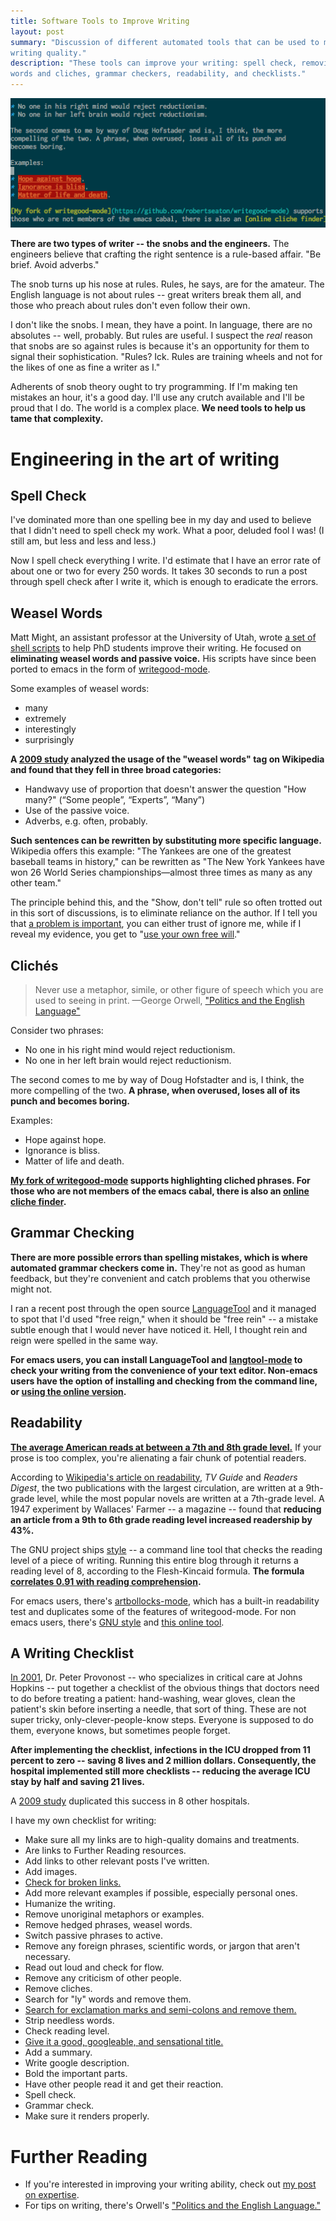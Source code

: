 ```yaml
---
title: Software Tools to Improve Writing
layout: post
summary: "Discussion of different automated tools that can be used to maximize
writing quality."
description: "These tools can improve your writing: spell check, removing weasel
words and cliches, grammar checkers, readability, and checklists."
---
```


!["Picture of emacs and writing tools."](/img/emacs.png)

**There are two types of writer -- the snobs and the engineers.** The engineers
believe that crafting the right sentence is a rule-based affair. "Be
brief. Avoid adverbs."

The snob turns up his nose at rules. Rules, he says, are for the amateur. The
English language is not about rules -- great writers break them all, and those
who preach about rules don't even follow their own.

I don't like the snobs. I mean, they have a point. In language, there are no
absolutes -- well, probably. But rules are useful. I suspect the
*real* reason that snobs are so against rules is because it's an opportunity for
them to signal their sophistication. "Rules? Ick. Rules are training wheels and
not for the likes of one as fine a writer as I." 

Adherents of snob theory ought to try programming. If I'm making ten mistakes an hour, it's a good day. I'll use any crutch available and I'll be
proud that I do. The world is a complex place. **We need tools to help us tame
that complexity.**

# Engineering in the art of writing

## Spell Check

I've dominated more than one spelling bee in my day and used to
believe that I didn't need to spell check my work. What a poor, deluded fool I
was! (I still am, but less and less and less.)

Now I spell check everything I write. I'd estimate that I have an error rate of
about one or two for every 250 words. It takes 30 seconds to run a post through
spell check after I write it, which is enough to eradicate the errors.

## Weasel Words

Matt Might, an assistant professor at the University of Utah, wrote [a set of shell
scripts](http://matt.might.net/articles/shell-scripts-for-passive-voice-weasel-words-duplicates/)
to help PhD students improve their writing. He focused on **eliminating weasel
words and passive voice.** His scripts have since been ported to emacs in the form
of [writegood-mode](https://github.com/robertseaton/writegood-mode).

Some examples of weasel words: 
* many
* extremely
* interestingly
* surprisingly

**A [2009 study](http://dl.acm.org/citation.cfm?id=1667636) analyzed the usage of
the "weasel words" tag on Wikipedia and found that they fell in three broad
categories:**

* Handwavy use of proportion that doesn't answer the question "How many?" (“Some people”, “Experts”, “Many”)
* Use of the passive voice.
* Adverbs, e.g. often, probably.

**Such sentences can be rewritten by substituting more specific
language.** Wikipedia offers this example: "The Yankees are one of the greatest
baseball teams in history," can be rewritten as "The New York Yankees have won
26 World Series championships—almost three times as many as any other team."

The principle behind this, and the "Show, don't tell" rule so often trotted out
in this sort of discussions, is to eliminate reliance on the author. If I tell
you that
[a problem is important](http://rs.io/2013/07/15/what-makes-a-problem-important.html),
you can either trust of ignore me, while if I reveal my evidence, you get to
"[use your own free will](http://lesswrong.com/lw/h3x/rationality_quotes_april_2013/8qt9)."

## Clichés

> Never use a metaphor, simile, or other figure of speech which you are used to seeing in print. 
<span id="quote-attribute">—George Orwell, <a href="https://www.mtholyoke.edu/acad/intrel/orwell46.htm">"Politics and the English Language"</a></span>

Consider two phrases:

* No one in his right mind would reject reductionism.
* No one in her left brain would reject reductionism.

The second comes to me by way of Doug Hofstadter and is, I think, the more
compelling of the two. **A phrase, when overused, loses all of its punch and
becomes boring.**

Examples:

* Hope against hope.
* Ignorance is bliss.
* Matter of life and death.

**[My fork of writegood-mode](https://github.com/robertseaton/writegood-mode) supports highlighting cliched phrases. For
those who are not members of the emacs cabal, there is also an [online cliche finder](http://cliche.theinfo.org/).**

## Grammar Checking

**There are more possible errors than spelling mistakes, which is where automated
grammar checkers come in.** They're not as good as human feedback, but they're
convenient and catch problems that you otherwise might not.

I ran a recent post through the open source
[LanguageTool](https://www.languagetool.org/) and it managed to spot that I'd
used "free reign," when it should be "free rein" -- a mistake subtle enough that
I would never have noticed it. Hell, I thought rein and reign were spelled in
the same way. 

**For emacs users, you can install LanguageTool and
[langtool-mode](https://github.com/mhayashi1120/Emacs-langtool) to check your
writing from the convenience of your text editor. Non-emacs users have the
option of installing and checking from the command line, or [using the online
version](https://www.languagetool.org/).**

## Readability

**[The average American reads at between a 7th and 8th grade level.](http://en.wikipedia.org/wiki/Literacy_in_the_United_States#National_Assessment_of_Adult_Literacy_.28NAAL.29)**
If your prose is too complex, you're alienating a fair chunk of potential
readers.

According to
[Wikipedia's article on readability](http://en.wikipedia.org/wiki/Readability#Readability_and_newspaper_readership),
*TV Guide* and *Readers Digest*, the two publications with the largest
circulation, are written at a 9th-grade level, while the most popular novels are
written at a 7th-grade level. A 1947 experiment by Wallaces' Farmer -- a
magazine -- found that **reducing an article from a 9th to 6th grade reading level
increased readership by 43%.**

The GNU project ships [style](http://www.gnu.org/software/diction/) -- a command line tool that checks the reading
level of a piece of writing. Running this entire blog through it returns a
reading level of 8, according to the Flesh-Kincaid formula. **The formula [correlates
0.91 with reading comprehension](http://en.wikipedia.org/wiki/Readability#The_Flesch_formulas).**

For emacs users, there's [artbollocks-mode](http://sachachua.com/blog/2011/12/emacs-artbollocks-mode-el-and-writing-more-clearly/), which has a built-in readability test
and duplicates some of the features of writegood-mode. For non emacs users,
there's [GNU style](http://www.gnu.org/software/diction/) and [this online tool](https://readability-score.com/).

## A Writing Checklist

[In 2001](http://www.nytimes.com/2009/12/24/books/24book.html?pagewanted=all), Dr. Peter Provonost -- who specializes in critical care at Johns
Hopkins -- put together a checklist of the obvious things that doctors need to
do before treating a patient: hand-washing, wear gloves, clean the patient's
skin before inserting a needle, that sort of thing. These are not super tricky,
only-clever-people-know steps. Everyone is supposed to do them, everyone knows,
but sometimes people forget.

**After implementing the checklist, infections in the ICU dropped from 11 percent
to zero -- saving 8 lives and 2 million dollars. Consequently, the
hospital implemented still more checklists -- reducing the average ICU stay by
half and saving 21 lives.**

A [2009 study](http://www.nejm.org/doi/full/10.1056/NEJMsa0810119) duplicated this success in 8 other hospitals.

I have my own checklist for writing:

* Make sure all my links are to high-quality domains and treatments.
* Are links to Further Reading resources.
* Add links to other relevant posts I've written.
* Add images.
* [Check for broken links.](http://validator.w3.org/checklink)
* Add more relevant examples if possible, especially personal ones.
* Humanize the writing.
* Remove unoriginal metaphors or examples.
* Remove hedged phrases, weasel words.
* Switch passive phrases to active. 
* Remove any foreign phrases, scientific words, or jargon that aren't necessary.
* Read out loud and check for flow.
* Remove any criticism of other people.
* Remove cliches.
* Search for "ly" words and remove them.
* [Search for exclamation marks and semi-colons and remove them.](http://www.goodreads.com/quotes/4737-cut-out-all-these-exclamation-points-an-exclamation-point-is)
* Strip needless words.
* Check reading level.
* [Give it a good, googleable, and sensational title.](https://adwords.google.com/ko/KeywordPlanner/Home?__u=1306318961&__c=6421154321)
* Add a summary.
* Write google description.
* Bold the important parts.
* Have other people read it and get their reaction.
* Spell check.
* Grammar check.
* Make sure it renders properly.

# Further Reading

* If you're interested in improving your writing ability, check out [my post on
  expertise](http://rs.io/2014/01/20/human-expertise-and-memory-machines.html). 
* For tips on writing, there's Orwell's ["Politics and the English Language."](https://www.mtholyoke.edu/acad/intrel/orwell46.htm)
